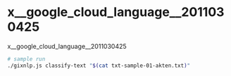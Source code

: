 # x__google_cloud_language__2011030425
x__google_cloud_language__2011030425

```sh
# sample run
./gixnlp.js classify-text "$(cat txt-sample-01-akten.txt)"

```